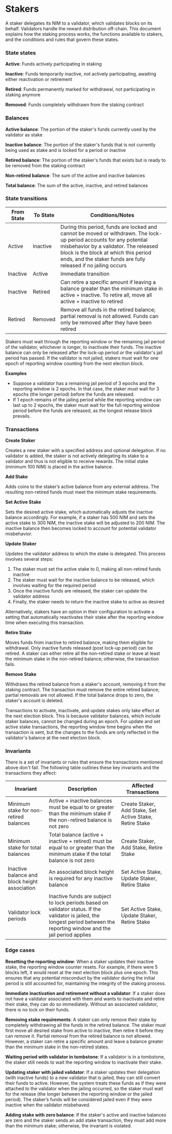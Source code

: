 # Stakers

A staker delegates its NIM to a validator, which validates blocks on its behalf. Validators handle the reward distribution off-chain. This document explains how the staking process works, the functions available to stakers, and the conditions and rules that govern these states.

### State states

**Active**: Funds actively participating in staking

**Inactive**: Funds temporarily inactive, not actively participating, awaiting either reactivation or retirement

**Retired**: Funds permanently marked for withdrawal, not participating in staking anymore

**Removed**: Funds completely withdrawn from the staking contract

### Balances

**Active balance**: The portion of the staker's funds currently used by the validator as stake

**Inactive balance**: The portion of the staker's funds that is not currently being used as stake and is locked for a period or inactive

**Retired balance**: The portion of the staker's funds that exists but is ready to be removed from the staking contract

**Non-retired balance**: The sum of the active and inactive balances

**Total balance**: The sum of the active, inactive, and retired balances

### State transitions

| From State | To State | Conditions/Notes |
| --- | --- | --- |
| Active | Inactive | During this period, funds are locked and cannot be moved or withdrawn. The lock-up period accounts for any potential misbehavior by a validator. The released block is the block at which this period ends, and the staker funds are fully released if no jailing occurs |
| Inactive | Active | Immediate transition |
| Inactive | Retired | Can retire a specific amount if leaving a balance greater than the minimum stake in active + inactive. To retire all, move all active + inactive to retired |
| Retired | Removed | Remove all funds in the retired balance; partial removal is not allowed. Funds can only be removed after they have been retired |

Stakers must wait through the reporting window or the remaining jail period of the validator, whichever is longer, to inactivate their funds. The inactive balance can only be released after the lock-up period or the validator's jail period has passed. If the validator is not jailed, stakers must wait for one epoch of reporting window counting from the next election block.

**Examples**

- Suppose a validator has a remaining jail period of 3 epochs and the reporting window is 2 epochs. In that case, the staker must wait for 3 epochs (the longer period) before the funds are released.
- If 1 epoch remains of the jailing period while the reporting window can last up to 2 epochs, the staker must wait for the full reporting window period before the funds are released, as the longest release block prevails.

### Transactions

**Create Staker**

Creates a new staker with a specified address and optional delegation. If no validator is added, the staker is not actively delegating its stake to a validator and thus is not eligible to receive rewards. The initial stake (minimum 100 NIM) is placed in the active balance.

**Add Stake**

Adds coins to the staker’s active balance from any external address. The resulting non-retired funds must meet the minimum stake requirements.

**Set Active Stake**

Sets the desired active stake, which automatically adjusts the inactive balance accordingly. For example, if a staker has 500 NIM and sets the active stake to 300 NIM, the inactive stake will be adjusted to 200 NIM. The inactive balance then becomes locked to account for potential validator misbehavior.

**Update Staker**

Updates the validator address to which the stake is delegated. This process involves several steps:

1. The staker must set the active stake to 0, making all non-retired funds inactive
2. The staker must wait for the inactive balance to be released, which involves waiting for the required period
3. Once the inactive funds are released, the staker can update the validator address
4. Finally, the staker needs to return the inactive stake to active as desired

Alternatively, stakers have an option in their configuration to activate a setting that automatically reactivates their stake after the reporting window time when executing this transaction.

**Retire Stake**

Moves funds from inactive to retired balance, making them eligible for withdrawal. Only inactive funds released (post lock-up period) can be retired. A staker can either retire all the non-retired stake or leave at least the minimum stake in the non-retired balance; otherwise, the transaction fails.

**Remove Stake**

Withdraws the retired balance from a staker's account, removing it from the staking contract. The transaction must remove the entire retired balance; partial removals are not allowed. If the total balance drops to zero, the staker's account is deleted.

Transactions to activate, inactivate, and update stakes only take effect at the next election block. This is because validator balances, which include staker balances, cannot be changed during an epoch. For update and set active stake transactions, the reporting window time begins when the transaction is sent, but the changes to the funds are only reflected in the validator's balance at the next election block.

### Invariants

There is a set of invariants or rules that ensure the transactions mentioned above don't fail. The following table outlines these key invariants and the transactions they affect:

| Invariant | Description | Affected Transactions |
| --- | --- | --- |
| Minimum stake for non-retired balances | Active + inactive balances must be equal to or greater than the minimum stake if the non-retired balance is not zero | Create Staker, Add Stake, Set Active Stake, Retire Stake |
| Minimum stake for total balances | Total balance (active + inactive + retired) must be equal to or greater than the minimum stake if the total balance is not zero | Create Staker, Add Stake, Retire Stake |
| Inactive balance and block height association | An associated block height is required for any inactive balance | Set Active Stake, Update Staker, Retire Stake |
| Validator lock periods | Inactive funds are subject to lock periods based on validator status. If the validator is jailed, the longest period between the reporting window and the jail period applies | Set Active Stake, Update Staker, Retire Stake |

### Edge cases

**Resetting the reporting window**: When a staker updates their inactive stake, the reporting window counter resets. For example, if there were 5 blocks left, it would reset at the next election block plus one epoch. This ensures that any potential misconduct by the validator during the initial period is still accounted for, maintaining the integrity of the staking process.

**Immediate inactivation and** **retirement without a validator**: If a staker does not have a validator associated with them and wants to inactivate and retire their stake, they can do so immediately. Without an associated validator, there is no lock on their funds.

**Removing stake requirements**: A staker can only remove their stake by completely withdrawing all the funds in the retired balance. The staker must first move all desired stake from active to inactive, then retire it before they can remove it. Partial removal from the retired balance is not allowed. However, a staker can retire a specific amount and leave a balance greater than the minimum stake in the non-retired states.

**Waiting period with validator in tombstone**: If a validator is in a tombstone, the staker still needs to wait the reporting window to inactivate their stake.

**Updating staker with jailed validator**: If a staker updates their delegation (with inactive funds) to a new validator that is jailed, they can still convert their funds to active. However, the system treats these funds as if they were attached to the validator when the jailing occurred, so the staker must wait for the release (the longer between the reporting window or the jailed period). The staker’s funds will be considered jailed even if they were inactive when the validator misbehaved.

**Adding stake with zero balance**: If the staker's active and inactive balances are zero and the staker sends an add stake transaction, they must add more than the minimum stake; otherwise, the invariant is violated.
